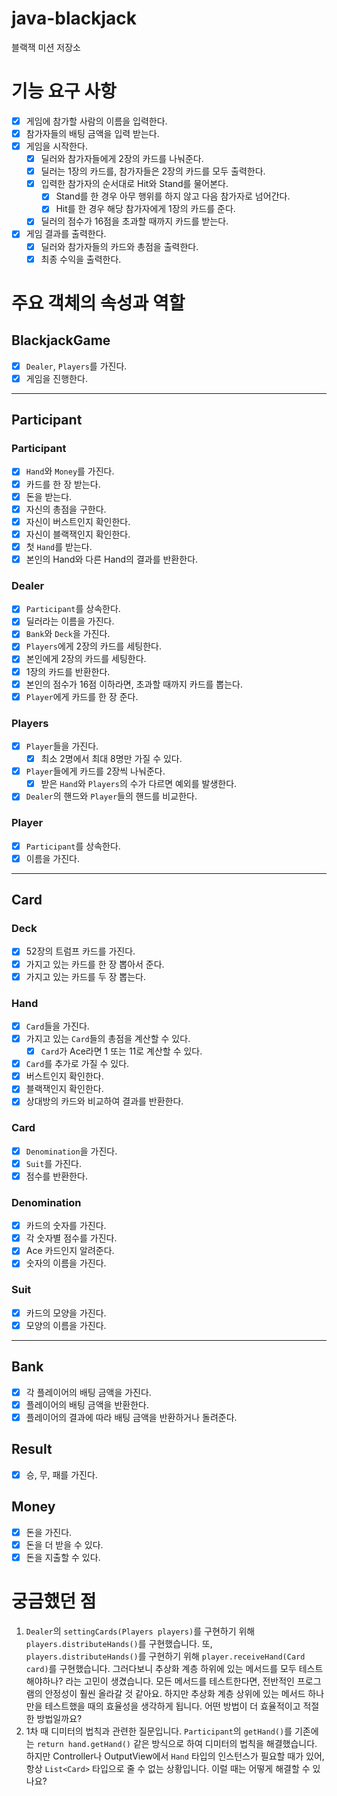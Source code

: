 # java-blackjack
블랙잭 미션 저장소

# 기능 요구 사항
- [x] 게임에 참가할 사람의 이름을 입력한다.
- [x] 참가자들의 배팅 금액을 입력 받는다.
- [x] 게임을 시작한다.
  - [x] 딜러와 참가자들에게 2장의 카드를 나눠준다.
  - [x] 딜러는 1장의 카드를, 참가자들은 2장의 카드를 모두 출력한다.
  - [x] 입력한 참가자의 순서대로 Hit와 Stand를 물어본다.
    - [x] Stand를 한 경우 아무 행위를 하지 않고 다음 참가자로 넘어간다.
    - [x] Hit를 한 경우 해당 참가자에게 1장의 카드를 준다.
  - [x] 딜러의 점수가 16점을 초과할 때까지 카드를 받는다.
- [x] 게임 결과를 출력한다.
  - [x] 딜러와 참가자들의 카드와 총점을 출력한다.
  - [x] 최종 수익을 출력한다.

# 주요 객체의 속성과 역할
## BlackjackGame
- [x] `Dealer`, `Players`를 가진다.
- [x] 게임을 진행한다.

---

## Participant
### Participant
- [x] `Hand`와 `Money`를 가진다.
- [x] 카드를 한 장 받는다.
- [x] 돈을 받는다.
- [x] 자신의 총점을 구한다.
- [x] 자신이 버스트인지 확인한다.
- [x] 자신이 블랙잭인지 확인한다.
- [x] 첫 `Hand`를 받는다.
- [x] 본인의 Hand와 다른 Hand의 결과를 반환한다.

### Dealer
- [x] `Participant`를 상속한다.
- [x] 딜러라는 이름을 가진다.
- [x] `Bank`와 `Deck`을 가진다.
- [x] `Players`에게 2장의 카드를 세팅한다.
- [x] 본인에게 2장의 카드를 세팅한다.
- [x] 1장의 카드를 반환한다.
- [x] 본인의 점수가 16점 이하라면, 초과할 때까지 카드를 뽑는다.
- [x] `Player`에게 카드를 한 장 준다.

### Players
- [x] `Player`들을 가진다.
  - [x] 최소 2명에서 최대 8명만 가질 수 있다.
- [x] `Player`들에게 카드를 2장씩 나눠준다.
  - [x] 받은 `Hand`와 `Players`의 수가 다르면 예외를 발생한다.
- [x] `Dealer`의 핸드와 `Player`들의 핸드를 비교한다.

### Player
- [x] `Participant`를 상속한다.
- [x] 이름을 가진다.

---
## Card
### Deck
- [x] 52장의 트럼프 카드를 가진다.
- [x] 가지고 있는 카드를 한 장 뽑아서 준다.
- [x] 가지고 있는 카드를 두 장 뽑는다.

### Hand
- [x] `Card`들을 가진다.
- [x] 가지고 있는 `Card`들의 총점을 계산할 수 있다.
  - [x] `Card`가 Ace라면 1 또는 11로 계산할 수 있다.
- [x] `Card`를 추가로 가질 수 있다.
- [x] 버스트인지 확인한다.
- [x] 블랙잭인지 확인한다.
- [x] 상대방의 카드와 비교하여 결과를 반환한다.

### Card
- [x] `Denomination`을 가진다.
- [x] `Suit`를 가진다.
- [x] 점수를 반환한다.

### Denomination
- [x] 카드의 숫자를 가진다.
- [x] 각 숫자별 점수를 가진다.
- [x] Ace 카드인지 알려준다.
- [x] 숫자의 이름을 가진다.

### Suit
- [x] 카드의 모양을 가진다.
- [x] 모양의 이름을 가진다.

---

## Bank
- [x] 각 플레이어의 배팅 금액을 가진다.
- [x] 플레이어의 배팅 금액을 반환한다.
- [x] 플레이어의 결과에 따라 배팅 금액을 반환하거나 돌려준다.

## Result
- [x] 승, 무, 패를 가진다.

## Money
- [x] 돈을 가진다.
- [x] 돈을 더 받을 수 있다.
- [x] 돈을 지출할 수 있다.

# 궁금했던 점
1. `Dealer`의 `settingCards(Players players)`를 구현하기 위해 `players.distributeHands()`를 구현했습니다. 또, `players.distributeHands()`를 구현하기 위해 `player.receiveHand(Card card)`를 구현했습니다. 그러다보니 추상화 계층 하위에 있는 메서드를 모두 테스트해야하나? 라는 고민이 생겼습니다.
   모든 메서드를 테스트한다면, 전반적인 프로그램의 안정성이 훨씬 올라갈 것 같아요. 하지만 추상화 계층 상위에 있는 메서드 하나만을 테스트했을 때의 효율성을 생각하게 됩니다. 어떤 방법이 더 효율적이고 적절한 방법일까요?
2. 1차 때 디미터의 법칙과 관련한 질문입니다. `Participant`의 `getHand()`를 기존에는 `return hand.getHand()` 같은 방식으로 하여 디미터의 법칙을 해결했습니다. 하지만 Controller나 OutputView에서 `Hand` 타입의 인스턴스가 필요할 때가 있어, 항상 `List<Card>` 타입으로 줄 수 없는 상황입니다. 이럴 때는 어떻게 해결할 수 있나요? 
